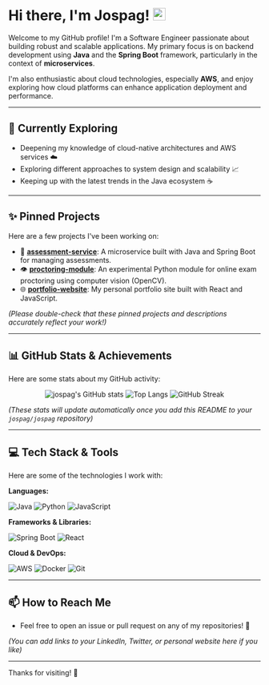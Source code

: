 # Hi there, I'm Jospag! <img src="https://media.giphy.com/media/hvRJCLFzcasrR4ia7z/giphy.gif" width="25px">

Welcome to my GitHub profile! I'm a Software Engineer passionate about building robust and scalable applications. My primary focus is on backend development using **Java** and the **Spring Boot** framework, particularly in the context of **microservices**.

I'm also enthusiastic about cloud technologies, especially **AWS**, and enjoy exploring how cloud platforms can enhance application deployment and performance.

---

## 🌱 Currently Exploring

*   Deepening my knowledge of cloud-native architectures and AWS services ☁️
*   Exploring different approaches to system design and scalability 📈
*   Keeping up with the latest trends in the Java ecosystem ☕

---

## ✨ Pinned Projects

Here are a few projects I've been working on:

*   🚀 **[assessment-service](https://github.com/jospag/assessment-service)**: A microservice built with Java and Spring Boot for managing assessments.
*   👁️ **[proctoring-module](https://github.com/jospag/proctoring-module)**: An experimental Python module for online exam proctoring using computer vision (OpenCV).
*   🌐 **[portfolio-website](https://github.com/jospag/portfolio-website)**: My personal portfolio site built with React and JavaScript.

*(Please double-check that these pinned projects and descriptions accurately reflect your work!)*

---

## 📊 GitHub Stats & Achievements

Here are some stats about my GitHub activity:

<p align="center">
  <img src="https://github-readme-stats.vercel.app/api?username=jospag&show_icons=true&theme=radical" alt="jospag's GitHub stats" />
  <img src="https://github-readme-stats.vercel.app/api/top-langs/?username=jospag&layout=compact&theme=radical" alt="Top Langs" />
  <img src="https://streak-stats.demolab.com/?user=jospag&theme=radical" alt="GitHub Streak" />
</p>

*(These stats will update automatically once you add this README to your `jospag/jospag` repository)*

---

## 💻 Tech Stack & Tools

Here are some of the technologies I work with:

**Languages:**
<p>
  <img src="https://img.shields.io/badge/Java-ED8B00?style=for-the-badge&logo=openjdk&logoColor=white" alt="Java"/>
  <img src="https://img.shields.io/badge/Python-3776AB?style=for-the-badge&logo=python&logoColor=white" alt="Python"/>
  <img src="https://img.shields.io/badge/JavaScript-F7DF1E?style=for-the-badge&logo=javascript&logoColor=black" alt="JavaScript"/>
</p>

**Frameworks & Libraries:**
<p>
  <img src="https://img.shields.io/badge/Spring_Boot-6DB33F?style=for-the-badge&logo=spring-boot&logoColor=white" alt="Spring Boot"/>
  <img src="https://img.shields.io/badge/React-61DAFB?style=for-the-badge&logo=react&logoColor=black" alt="React"/>
</p>

**Cloud & DevOps:**
<p>
  <img src="https://img.shields.io/badge/Amazon_AWS-232F3E?style=for-the-badge&logo=amazon-aws&logoColor=white" alt="AWS"/>
  <img src="https://img.shields.io/badge/Docker-2496ED?style=for-the-badge&logo=docker&logoColor=white" alt="Docker"/>
  <img src="https://img.shields.io/badge/Git-F05032?style=for-the-badge&logo=git&logoColor=white" alt="Git"/>
</p>

---

## 📫 How to Reach Me

*   Feel free to open an issue or pull request on any of my repositories! 💬

*(You can add links to your LinkedIn, Twitter, or personal website here if you like)*

---

Thanks for visiting! 🎉
